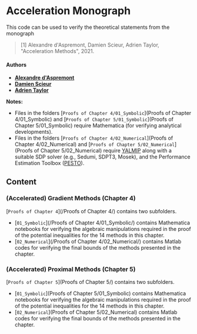 # Acceleration Monograph

This code can be used to verify the theoretical statements from the monograph

> [1] Alexandre d'Aspremont, Damien Scieur, Adrien Taylor, "Acceleration Methods", 2021.

#### Authors

- [**Alexandre d'Aspremont**](https://www.di.ens.fr/~aspremon/)
- [**Damien Scieur**](https://damienscieur.com/)
- [**Adrien Taylor**](http://www.di.ens.fr/~ataylor/)

**Notes:**
- Files in the folders [`Proofs of Chapter 4/01_Symbolic`](Proofs of Chapter 4/01_Symbolic) and [`Proofs of Chapter 5/01_Symbolic`](Proofs of Chapter 5/01_Symbolic) require Mathematica (for verifying analytical developments).
- Files in the folders  [`Proofs of Chapter 4/02_Numerical`](Proofs of Chapter 4/02_Numerical) and [`Proofs of Chapter 5/02_Numerical`](Proofs of Chapter 5/02_Numerical) require [YALMIP](https://yalmip.github.io/) along with a suitable SDP solver (e.g., Sedumi, SDPT3, Mosek), and the Performance Estimation Toolbox ([PESTO](https://github.com/AdrienTaylor/Performance-Estimation-Toolbox)).

## Content

### (Accelerated) Gradient Methods (Chapter 4)

[`Proofs of Chapter 4`](/Proofs of Chapter 4/) contains two subfolders.
- [`01_Symbolic`](/Proofs of Chapter 4/01_Symbolic/) contains Mathematica notebooks for verifying the algebraic manipulations required in the proof of the potential inequalities for the 14 methods in this chapter.
- [`02_Numerical`](/Proofs of Chapter 4/02_Numerical/) contains Matlab codes for verifying the final bounds of the methods presented in the chapter.


### (Accelerated) Proximal Methods (Chapter 5)

[`Proofs of Chapter 5`](Proofs of Chapter 5/) contains two subfolders.
- [`01_Symbolic`](Proofs of Chapter 5/01_Symbolic) contains Mathematica notebooks for verifying the algebraic manipulations required in the proof of the potential inequalities for the 14 methods in this chapter.
- [`02_Numerical`](Proofs of Chapter 5/02_Numerical) contains Matlab codes for verifying the final bounds of the methods presented in the chapter.


